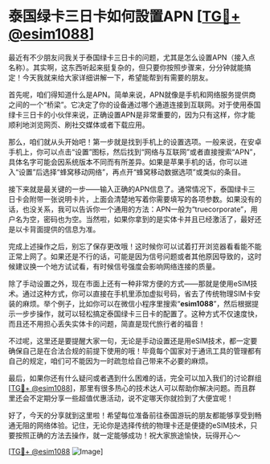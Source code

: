 # 泰国绿卡三日卡如何設置APN [[TG💪+ @esim1088](https://t.me/s/esim1088)]

最近有不少朋友问我关于泰国绿卡三日卡的问题，尤其是怎么设置APN（接入点名称）。其实啊，这东西听起来挺复杂的，但只要你按照步骤来，分分钟就能搞定！今天我就来给大家详细讲解一下，希望能帮到有需要的朋友。

首先呢，咱们得知道什么是APN。简单来说，APN就像是手机和网络服务提供商之间的一个“桥梁”。它决定了你的设备通过哪个通道连接到互联网。对于使用泰国绿卡三日卡的小伙伴来说，正确设置APN是非常重要的，因为只有这样，你才能顺利地浏览网页、刷社交媒体或者下载应用。

那么，咱们就从头开始吧！第一步就是找到手机上的设置选项。一般来说，在安卓手机上，你可以点击“设置”图标，然后找到“网络与互联网”或者直接搜索“APN”，具体名字可能会因系统版本不同而有所差异。如果是苹果手机的话，你可以进入“设置”后选择“蜂窝移动网络”，再点开“蜂窝移动数据选项”或类似的条目。

接下来就是最关键的一步——输入正确的APN信息了。通常情况下，泰国绿卡三日卡会附带一张说明卡片，上面会清楚地写着你需要填写的各项参数。如果没有的话，也没关系，我可以告诉你一个通用的方法：APN一般为“truecorporate”，用户名为空，密码也为空。当然啦，如果你拿到的是实体卡并且已经激活了，最好还是以卡背面提供的信息为准。

完成上述操作之后，别忘了保存更改哦！这时候你可以试着打开浏览器看看能不能正常上网了。如果还是不行的话，可能是因为信号问题或者其他原因导致的，这时候建议换一个地方试试看，有时候信号强度会影响网络连接的质量。

除了手动设置之外，现在市面上还有一种非常方便的方式——那就是使用eSIM技术。通过这种方式，你可以直接在手机里添加虚拟号码，省去了传统物理SIM卡安装的麻烦。举个例子，比如你可以在微信小程序里搜索“**esim1088**”，然后根据提示一步步操作，就可以轻松搞定泰国绿卡三日卡的配置了。这种方式不仅速度快，而且还不用担心丢失实体卡的问题，简直是现代旅行者的福音！

不过呢，这里还是要提醒大家一句，无论是手动设置还是用eSIM技术，都一定要确保自己是在合法合规的前提下使用的哦！毕竟每个国家对于通讯工具的管理都有自己的规定，咱们可不能因为一时疏忽给自己带来不必要的麻烦。

最后，如果你还有什么疑问或者遇到什么困难的话，完全可以加入我们的讨论群组[[TG💪+ @esim1088](https://t.me/s/esim1088)]，那里有很多热心的技术达人可以帮助你解决问题。而且群里还会不定期分享一些超值优惠活动，说不定哪天你就捡到了大便宜呢！

好了，今天的分享就到这里啦！希望每位准备前往泰国游玩的朋友都能够享受到畅通无阻的网络体验。记住，无论你是选择传统的物理卡还是便捷的eSIM技术，只要按照正确的方法去操作，就一定能够成功！祝大家旅途愉快，玩得开心～

[[TG💪+ @esim1088](https://t.me/s/esim1088) ![Image](https://i.postimg.cc/4NQfJmqS/Snipaste-2025-05-13-00-14-12.png)]